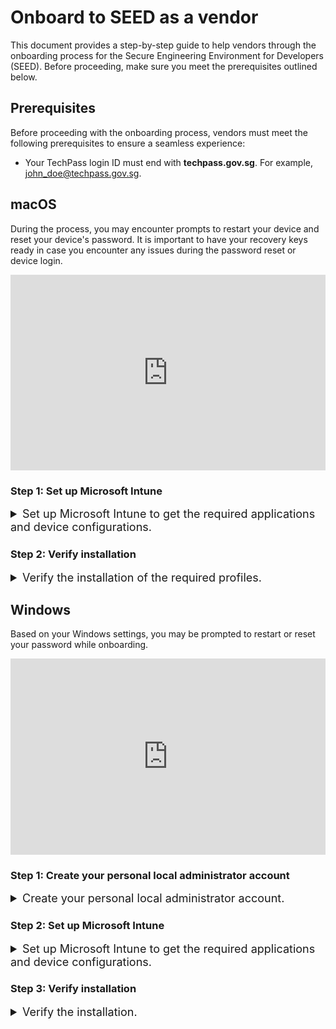 # Onboard to SEED as a vendor

This document provides a step-by-step guide to help vendors through the onboarding process for the Secure Engineering Environment for Developers (SEED). Before proceeding, make sure you meet the prerequisites outlined below.

## Prerequisites

Before proceeding with the onboarding process, vendors must meet the following prerequisites to ensure a seamless experience:

- Your TechPass login ID must end with **techpass.gov.sg**. For example, john_doe@techpass.gov.sg.


## macOS

During the process, you may encounter prompts to restart your device and reset your device's password. It is important to have your recovery keys ready in case you encounter any issues during the password reset or device login.


<div style="position:relative;padding-bottom:56.25%;padding-top:30px;height:0;overflow:hidden;">
<iframe style="position:absolute;top:0;left:0;width:100%;height:100%;" src="https://www.youtube.com/embed/ytu6oOP6TYA" title="YouTube video player" frameborder="0" allow="accelerometer; autoplay; clipboard-write; encrypted-media; gyroscope; picture-in-picture; web-share" allowfullscreen="true"></iframe>
</div>

### Step 1: Set up Microsoft Intune

<details>
  <summary style="font-size:18px">Set up Microsoft Intune to get the required applications and device configurations.</summary><br>

  1. Go to [Microsoft Intune documentation](https://learn.microsoft.com/en-us/mem/intune/user-help/enroll-your-device-in-intune-macos-cp) and follow the instructions on this page to complete the following:

   a. Download and install Company Portal.

   b. Enroll your Mac device. 

   
  2. Ensure that your device is connected to the Internet so that Intune is able to install the required SEED components and configurations. 
  3. Within the next two hours, check your inbox (organisational email address) to see if you have received the successfully onboarded email.
  4. If you do not receive this email after two hours, [raise a service request](https://go.gov.sg/seed-techpass-support). 

</details>

### Step 2: Verify installation

<details>
  <summary style="font-size:18px">Verify the installation of the required profiles.</summary><br>

1. Go to the **Apple menu** > **System Settings** > **Privacy and Security**.
2. Select **Profiles** on the right pane. You should be able to see the following profiles.

 <ul style="list-style-type: disc; margin-left: -3px;">
  <li>Credential Profile</span></li>
  <li>Custom Preferences Profile - com.cloudflaare.warp</span></li>
  <li>Custom Preferences Profile - com.microsoft.wdav</li>
  <li>GCC2 ATP Full Disk Access</li>
  <li>GCC2 ATP Kernel Extensions - Custom</li>
  <li>GCC2 ATP Network Filter</li>
  <li>GCC2 ATP Notifications</li>
  <li>GCC2 ATP Onboarding</li>
  <li>Intune MDM Agent SCEP Profile</li>
  <li>Management Profile</li>
  <li>Passcode Profile</li>
  <li>Privacy Preferences Policy Profile</li>
  <li>System Extension Profile</li>
  </ul>

  >**Note**: You may receive a desktop notification that your device has been renamed according to convention, and that a timed restart will occur in 5 minutes. This is completely expected, and you should save any existing work to prevent data loss. Alternatively, you can also opt to manually restart your device, after receiving the desktop notification, to speed up the process. As the naming convention is required for administrative purposes, please refrain from renaming your device thereafter.

</details>


## Windows

Based on your Windows settings, you may be prompted to restart or reset your password while onboarding.

<div style="position:relative;padding-bottom:56.25%;padding-top:30px;height:0;overflow:hidden;">
<iframe style="position:absolute;top:0;left:0;width:100%;height:100%;" src="https://www.youtube.com/embed/PAyKoRZ7WSk" title="YouTube video player" frameborder="0" allow="accelerometer; autoplay; clipboard-write; encrypted-media; gyroscope; picture-in-picture; web-share" allowfullscreen="true"></iframe>
</div>

### Step 1: Create your personal local administrator account


<details>
  <summary style="font-size:18px">Create your personal local administrator account.</summary><br>

  > **Note**: Do not use the default administrator account for onboarding.


1. Search for **Computer Management**.
2. Navigate to **Local Users and Groups**, and click on **Users**.
3. Click **New User**.
4. Fill in **User Name**, **Password**, and **Confirm Password**. Ensure that **User must change password at next logon** is unchecked. Once done, click **Create**.
5. Double-click on the user you created and add the user as a member of the **Administrators** group.

</details>


### Step 2: Set up Microsoft Intune

<details>
  <summary style="font-size:18px">Set up Microsoft Intune to get the required applications and device configurations.</summary><br>

1. Click the **Start** icon on the taskbar.
2. Go to **Settings** > **Accounts** > **Access work or school**, and click **Connect** to add your TechPass account.

   ![access-work-or-school](../images/onboarding-instructions-for-windows/access-work-or-school.png)

3. Approve your TechPass login using the authenticator app used to set up TechPass MFA.

   ![techpass-sign-in](../images/onboarding-instructions-for-windows/techpass-sign-in.png)

   Your account is added and listed as a connection. This account has **Info** and **Disconnect** options as shown below.

   ![info-disconnect](../images/onboarding-instructions-for-windows/info-disconnect.png)

4. Select the **Info** option and verify that a similar result to the following is displayed. You will see **TechPass** instead of **SG Govt M365**.

   ![managed-by-tp](../images/onboarding-instructions-for-windows/managed-by-tp.png)

</details>



### Step 3: Verify installation

<details>
  <summary style="font-size:18px">Verify the installation.</summary><br>

1. Go to the Internet device onboarded to SEED, open **Settings** > **Apps** > **Apps & features**.
2. Ensure that **Cloudflare WARP** and **Tanium** are listed.

   ![cloudflare](../images/onboarding-instructions-for-windows/cloudflare.png)

   ![tanium](../images/onboarding-instructions-for-windows/tanium.png)
  
   You will receive a desktop notification that your device will be renamed according to our standard convention, followed by an automatic restart in 5 minutes. Please save your work to avoid data loss. You can also manually restart your device after the notification for a quicker update. Keep in mind that this naming convention is necessary for administrative purposes, so avoid renaming your device afterward.

</details>

